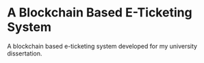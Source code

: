 # A Blockchain Based E-Ticketing System
A blockchain based e-ticketing system developed for my university dissertation.
